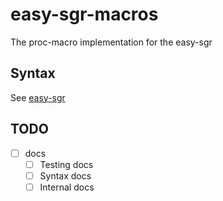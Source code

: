 # easy-sgr-macros

The proc-macro implementation for the easy-sgr

## Syntax

See [easy-sgr](https://docs.rs/easy-sgr/0.0.8/easy_sgr/#macros)

## TODO

- [ ] docs
    - [ ] Testing docs
    - [ ] Syntax docs
    - [ ] Internal docs
